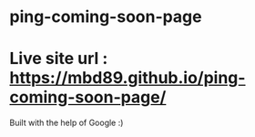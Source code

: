# ping-coming-soon-page
 # Live site url : https://mbd89.github.io/ping-coming-soon-page/
 
Built with the help of Google :) 

